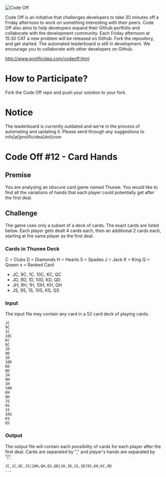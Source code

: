 ![Code Off](http://www.prolificidea.com/assets/img/code_off-logo.png "Code Off")

Code Off is an initiative that challenges developers to take 30 minutes off a Friday afternoon to work on something interesting with their peers. Code Off also aims to help developers expand their Github portfolio and collaborate with the development community. Each Friday afternoon at 15:30 CAT a new problem will be released on Github. Fork the repository, and get started.
The automated leaderboard is still in development. We encourage you to collaborate with other developers on Github.

http://www.prolificidea.com/codeoff.html

# How to Participate?
Fork the Code Off repo and push your solution to your fork.

# Notice
The leaderboard is currently outdated and we're in the process of automating and updating it.
Please send through any suggestions to info[at]prolificidea[dot]com

# Code Off #12 - Card Hands

## Premise
You are analysing an obscure card game named Thunee. You would like to find all the variations of hands that each player could potentially get after the first deal.

## Challenge
The game uses only a subset of a deck of cards. The exact cards are listed below. Each player gets dealt 4 cards each, then an additional 2 cards each, starting at the same player as the first deal.

### Cards in Thunee Deck
C = Clubs
D = Diamonds
H = Hearts
S = Spades
J = Jack
K = King
Q = Queen
x = Ranked Card

* JC, 9C, 1C, 10C, KC, QC
* JD, 9D, 1D, 10D, KD, QD
* JH, 9H, 1H, 10H, KH, QH
* JS, 9S, 1S, 10S, KS, QS

### Input
The input file may contain any card in a 52 card deck of playing cards.

```
JC 
9C 
1C 
10C 
KC 
QC
JD
9D
1D
10D
KD
QD
JH
9H
1H
10H
KH
QH
JS
9S
1S
10S
KS
QS
```

### Output
The output file will contain each possibility of cards for each player after the first deal.
Cards are separated by "," and player's hands are separated by "|".

```
JC,1C,QC,JS|10H,QH,QS,QD|JH,JD,1S,1D|9S,KH,KC,9D
...
```
